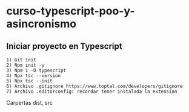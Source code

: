 # curso-typescript-poo-y-asincronismo

## Iniciar proyecto en Typescript
	1) Git init
	2) Npm init -y
	3) Npm i -D typescript
	4) Npx tsc --version
	5) Npx tsc --init
	6) Archivo .gitignore https://www.toptal.com/developers/gitignore
	7) Archivo .editorconfig: recordar tener instalada la extension
Carpertas dist, src
